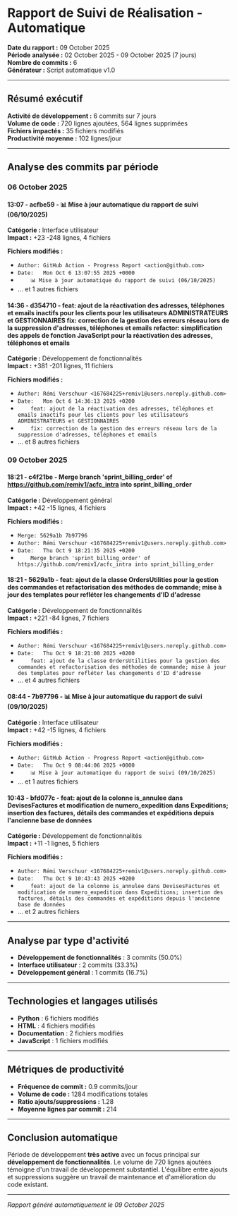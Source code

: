# Rapport de Suivi de Réalisation - Automatique

**Date du rapport :** 09 October 2025  
**Période analysée :** 02 October 2025 - 09 October 2025 (7 jours)  
**Nombre de commits :** 6  
**Générateur :** Script automatique v1.0

---

## Résumé exécutif

**Activité de développement :** 6 commits sur 7 jours  
**Volume de code :** 720 lignes ajoutées, 564 lignes supprimées  
**Fichiers impactés :** 35 fichiers modifiés  
**Productivité moyenne :** 102 lignes/jour

---

## Analyse des commits par période


### 06 October 2025

#### 13:07 - acfbe59 - 📊 Mise à jour automatique du rapport de suivi (06/10/2025)

**Catégorie :** Interface utilisateur  
**Impact :** +23 -248 lignes, 4 fichiers

**Fichiers modifiés :**
- `Author: GitHub Action - Progress Report <action@github.com>`
- `Date:   Mon Oct 6 13:07:55 2025 +0000`
- `    📊 Mise à jour automatique du rapport de suivi (06/10/2025)`
- ... et 1 autres fichiers

#### 14:36 - d354710 - feat: ajout de la réactivation des adresses, téléphones et emails inactifs pour les clients pour les utilisateurs ADMINISTRATEURS et GESTIONNAIRES fix: correction de la gestion des erreurs réseau lors de la suppression d'adresses, téléphones et emails refactor: simplification des appels de fonction JavaScript pour la réactivation des adresses, téléphones et emails

**Catégorie :** Développement de fonctionnalités  
**Impact :** +381 -201 lignes, 11 fichiers

**Fichiers modifiés :**
- `Author: Rémi Verschuur <167684225+remiv1@users.noreply.github.com>`
- `Date:   Mon Oct 6 14:36:13 2025 +0200`
- `    feat: ajout de la réactivation des adresses, téléphones et emails inactifs pour les clients pour les utilisateurs ADMINISTRATEURS et GESTIONNAIRES`
- `    fix: correction de la gestion des erreurs réseau lors de la suppression d'adresses, téléphones et emails`
- ... et 8 autres fichiers


### 09 October 2025

#### 18:21 - c4f21be - Merge branch 'sprint_billing_order' of https://github.com/remiv1/acfc_intra into sprint_billing_order

**Catégorie :** Développement général  
**Impact :** +42 -15 lignes, 4 fichiers

**Fichiers modifiés :**
- `Merge: 5629a1b 7b97796`
- `Author: Rémi Verschuur <167684225+remiv1@users.noreply.github.com>`
- `Date:   Thu Oct 9 18:21:35 2025 +0200`
- `    Merge branch 'sprint_billing_order' of https://github.com/remiv1/acfc_intra into sprint_billing_order`

#### 18:21 - 5629a1b - feat: ajout de la classe OrdersUtilities pour la gestion des commandes et refactorisation des méthodes de commande; mise à jour des templates pour refléter les changements d'ID d'adresse

**Catégorie :** Développement de fonctionnalités  
**Impact :** +221 -84 lignes, 7 fichiers

**Fichiers modifiés :**
- `Author: Rémi Verschuur <167684225+remiv1@users.noreply.github.com>`
- `Date:   Thu Oct 9 18:21:00 2025 +0200`
- `    feat: ajout de la classe OrdersUtilities pour la gestion des commandes et refactorisation des méthodes de commande; mise à jour des templates pour refléter les changements d'ID d'adresse`
- ... et 4 autres fichiers

#### 08:44 - 7b97796 - 📊 Mise à jour automatique du rapport de suivi (09/10/2025)

**Catégorie :** Interface utilisateur  
**Impact :** +42 -15 lignes, 4 fichiers

**Fichiers modifiés :**
- `Author: GitHub Action - Progress Report <action@github.com>`
- `Date:   Thu Oct 9 08:44:06 2025 +0000`
- `    📊 Mise à jour automatique du rapport de suivi (09/10/2025)`
- ... et 1 autres fichiers

#### 10:43 - bfd077c - feat: ajout de la colonne is_annulee dans DevisesFactures et modification de numero_expedition dans Expeditions; insertion des factures, détails des commandes et expéditions depuis l'ancienne base de données

**Catégorie :** Développement de fonctionnalités  
**Impact :** +11 -1 lignes, 5 fichiers

**Fichiers modifiés :**
- `Author: Rémi Verschuur <167684225+remiv1@users.noreply.github.com>`
- `Date:   Thu Oct 9 10:43:43 2025 +0200`
- `    feat: ajout de la colonne is_annulee dans DevisesFactures et modification de numero_expedition dans Expeditions; insertion des factures, détails des commandes et expéditions depuis l'ancienne base de données`
- ... et 2 autres fichiers


---

## Analyse par type d'activité

- **Développement de fonctionnalités** : 3 commits (50.0%)
- **Interface utilisateur** : 2 commits (33.3%)
- **Développement général** : 1 commits (16.7%)

---

## Technologies et langages utilisés

- **Python** : 6 fichiers modifiés
- **HTML** : 4 fichiers modifiés
- **Documentation** : 2 fichiers modifiés
- **JavaScript** : 1 fichiers modifiés

---

## Métriques de productivité

- **Fréquence de commit :** 0.9 commits/jour
- **Volume de code :** 1284 modifications totales
- **Ratio ajouts/suppressions :** 1.28
- **Moyenne lignes par commit :** 214

---

## Conclusion automatique

Période de développement **très active** avec un focus principal sur **développement de fonctionnalités**. Le volume de 720 lignes ajoutées témoigne d'un travail de développement substantiel. L'équilibre entre ajouts et suppressions suggère un travail de maintenance et d'amélioration du code existant.

---
*Rapport généré automatiquement le 09 October 2025*